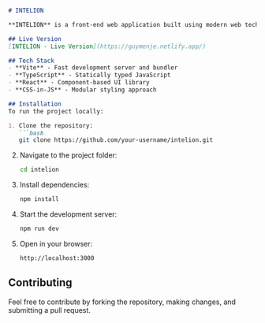 ```markdown
# INTELION

**INTELION** is a front-end web application built using modern web technologies. It serves as a landing page for an imaginary Application Development Company.

## Live Version
[INTELION - Live Version](https://guymenje.netlify.app/)

## Tech Stack
- **Vite** - Fast development server and bundler
- **TypeScript** - Statically typed JavaScript
- **React** - Component-based UI library
- **CSS-in-JS** - Modular styling approach

## Installation
To run the project locally:

1. Clone the repository:
   ```bash
   git clone https://github.com/your-username/intelion.git
   ```

2. Navigate to the project folder:
   ```bash
   cd intelion
   ```

3. Install dependencies:
   ```bash
   npm install
   ```

4. Start the development server:
   ```bash
   npm run dev
   ```

5. Open in your browser:
   ```bash
   http://localhost:3000
   ```

## Contributing
Feel free to contribute by forking the repository, making changes, and submitting a pull request.
```

